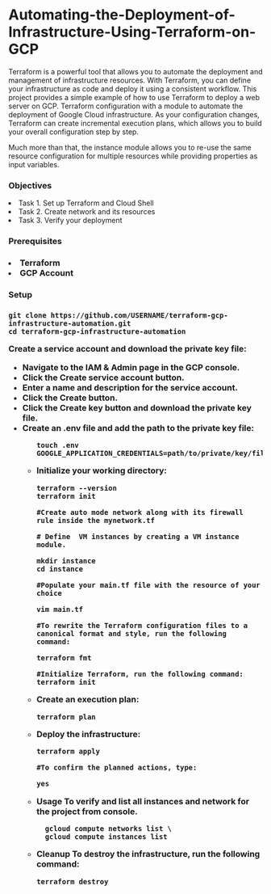 # Automating-the-Deployment-of-Infrastructure-Using-Terraform-on-GCP
Terraform is a powerful tool that allows you to automate the deployment and management of infrastructure resources. With Terraform, you can define your infrastructure as code and deploy it using a consistent workflow.  This project provides a simple example of how to use Terraform to deploy a web server on GCP. Terraform configuration with a module to automate the deployment of Google Cloud infrastructure. As your configuration changes, Terraform can create incremental execution plans, which allows you to build your overall configuration step by step.

Much more than that, the instance module allows you to re-use the same resource configuration for multiple resources while providing properties as input variables.  


<h3>Objectives</h3>

<li>Task 1. Set up Terraform and Cloud Shell</li>
<li>Task 2. Create network and its resources</li>
<li>Task 3. Verify your deployment</li>


<h3>Prerequisites<h3>

<li>Terraform</li>
<li>GCP Account</li>

<h3>Setup<h3>

```
git clone https://github.com/USERNAME/terraform-gcp-infrastructure-automation.git
cd terraform-gcp-infrastructure-automation

```
<p>Create a service account and download the private key file:
  <ul>
  <li>Navigate to the IAM & Admin page in the GCP console.</li>
  <li>Click the Create service account button.</li>
  <li> Enter a name and description for the service account.</li>
  <li>Click the Create button.</li>
  <li>Click the Create key button and download the private key file.</li>
  <li>Create an .env file and add the path to the private key file:</li>
    <ul>
 </p>
 
``` 
touch .env 
GOOGLE_APPLICATION_CREDENTIALS=path/to/private/key/file.json
```

<li>Initialize your working directory:</li>

```
terraform --version
terraform init

#Create auto mode network along with its firewall rule inside the mynetwork.tf

# Define  VM instances by creating a VM instance module.

mkdir instance
cd instance

#Populate your main.tf file with the resource of your choice

vim main.tf

#To rewrite the Terraform configuration files to a canonical format and style, run the following command:

terraform fmt

#Initialize Terraform, run the following command:
terraform init

```
<li>Create an execution plan:</li>

```
terraform plan

```
<li>Deploy the infrastructure:</li>

```
terraform apply

#To confirm the planned actions, type:

yes

```

<li><p>Usage
To verify and list all instances and network for the project from console.

</p></li>

```
  gcloud compute networks list \
  gcloud compute instances list
```

<li><p>Cleanup
  To destroy the infrastructure, run the following command:
</p></li>

```
terraform destroy

```





    
   
    
    

